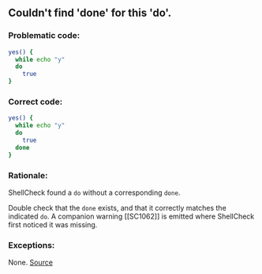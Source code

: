 ## Couldn't find 'done' for this 'do'.

### Problematic code:

```sh
yes() {
  while echo "y"
  do
    true
}
```

### Correct code:

```sh
yes() {
  while echo "y"
  do
    true
  done
}
```
### Rationale:

ShellCheck found a `do` without a corresponding `done`.

Double check that the `done` exists, and that it correctly matches the indicated `do`. A companion warning [[SC1062]] is emitted where ShellCheck first noticed it was missing. 

### Exceptions:

None.
[Source](https://github.com/koalaman/shellcheck/wiki/SC1061)


